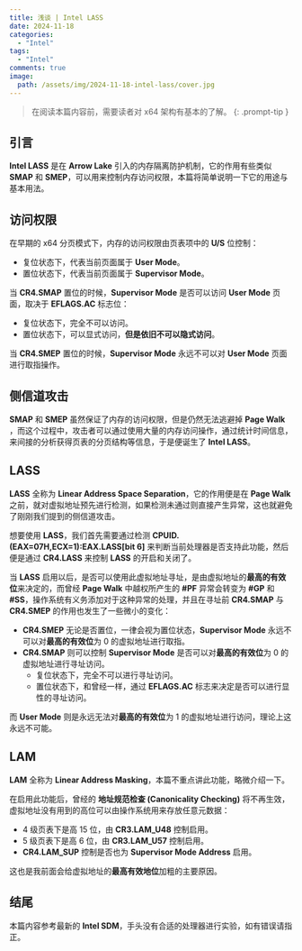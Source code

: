 ```yaml
---
title: 浅谈 | Intel LASS
date: 2024-11-18
categories:
  - "Intel"
tags:
  - "Intel"
comments: true
image:
  path: /assets/img/2024-11-18-intel-lass/cover.jpg
---
```


<!-- markdownlint-capture -->
<!-- markdownlint-disable -->

> 在阅读本篇内容前，需要读者对 x64 架构有基本的了解。
{: .prompt-tip }
<!-- markdownlint-restore -->

## 引言

**Intel LASS** 是在 **Arrow Lake** 引入的内存隔离防护机制，它的作用有些类似 **SMAP** 和 **SMEP**，可以用来控制内存访问权限，本篇将简单说明一下它的用途与基本用法。

## 访问权限

在早期的 x64 分页模式下，内存的访问权限由页表项中的 **U/S** 位控制：
- 复位状态下，代表当前页面属于 **User Mode**。
- 置位状态下，代表当前页面属于 **Supervisor Mode**。

当 **CR4.SMAP** 置位的时候，**Supervisor Mode** 是否可以访问 **User Mode** 页面，取决于 **EFLAGS.AC** 标志位：

- 复位状态下，完全不可以访问。
- 置位状态下，可以显式访问，**但是依旧不可以隐式访问**。

当 **CR4.SMEP** 置位的时候，**Supervisor Mode** 永远不可以对 **User Mode** 页面进行取指操作。

## 侧信道攻击

 **SMAP** 和 **SMEP** 虽然保证了内存的访问权限，但是仍然无法逃避掉 **Page Walk** ，而这个过程中，攻击者可以通过使用大量的内存访问操作，通过统计时间信息，来间接的分析获得页表的分页结构等信息，于是便诞生了 **Intel LASS**。

## LASS

**LASS** 全称为 **Linear Address Space Separation**，它的作用便是在 **Page Walk** 之前，就对虚拟地址预先进行检测，如果检测未通过则直接产生异常，这也就避免了刚刚我们提到的侧信道攻击。

想要使用 **LASS**，我们首先需要通过检测 **CPUID.(EAX=07H,ECX=1):EAX.LASS[bit 6]** 来判断当前处理器是否支持此功能，然后便是通过 **CR4.LASS** 来控制 **LASS** 的开启和关闭了。

当 **LASS** 启用以后，是否可以使用此虚拟地址寻址，是由虚拟地址的**最高的有效位**来决定的，而曾经 **Page Walk** 中越权所产生的 **#PF** 异常会转变为 **#GP** 和 **#SS**，操作系统有义务添加对于这种异常的处理，并且在寻址前 **CR4.SMAP** 与 **CR4.SMEP** 的作用也发生了一些微小的变化：

- **CR4.SMEP** 无论是否置位，一律会视为置位状态，**Supervisor Mode** 永远不可以对**最高的有效位**为 0 的虚拟地址进行取指。
- **CR4.SMAP** 则可以控制 **Supervisor Mode** 是否可以对**最高的有效位**为 0 的虚拟地址进行寻址访问。
  - 复位状态下，完全不可以进行寻址访问。
  - 置位状态下，和曾经一样，通过 **EFLAGS.AC** 标志来决定是否可以进行显性的寻址访问。

而 **User Mode** 则是永远无法对**最高的有效位**为 1 的虚拟地址进行访问，理论上这永远不可能。

## LAM

**LAM** 全称为 **Linear Address Masking**，本篇不重点讲此功能，略微介绍一下。

在启用此功能后，曾经的 **地址规范检查 (Canonicality Checking)** 将不再生效，虚拟地址没有用到的高位可以由操作系统用来存放任意元数据：

- 4 级页表下是高 15 位，由 **CR3.LAM_U48** 控制启用。
- 5 级页表下是高 6 位，由 **CR3.LAM_U57** 控制启用。
- **CR4.LAM_SUP** 控制是否也为 **Supervisor Mode Address** 启用。

这也是我前面会给虚拟地址的**最高有效地位**加粗的主要原因。

## 结尾

本篇内容参考最新的 **Intel SDM**，手头没有合适的处理器进行实验，如有错误请指正。